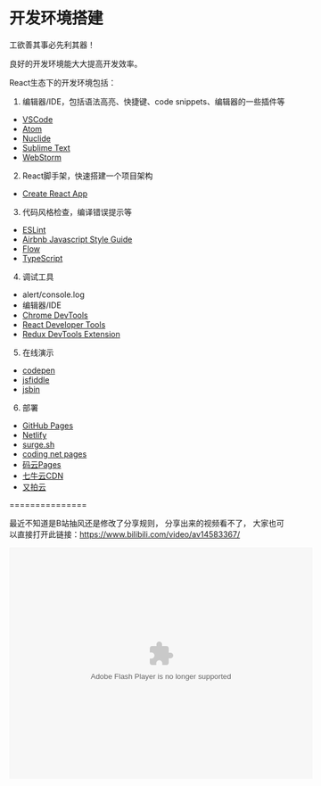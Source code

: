 # 开发环境搭建

工欲善其事必先利其器！

良好的开发环境能大大提高开发效率。

React生态下的开发环境包括：
1. 编辑器/IDE，包括语法高亮、快捷键、code snippets、编辑器的一些插件等
  * [VSCode](https://code.visualstudio.com/)
  * [Atom ](https://atom.io/)
  * [Nuclide](https://nuclide.io/)
  * [Sublime Text](https://www.sublimetext.com/)
  * [WebStorm](https://www.jetbrains.com/webstorm/)
2. React脚手架，快速搭建一个项目架构
  * [Create React App](https://github.com/facebookincubator/create-react-app)
3. 代码风格检查，编译错误提示等
  * [ESLint](https://eslint.org/)
  * [Airbnb Javascript Style Guide](https://github.com/airbnb/javascript)
  * [Flow](https://flow.org/)
  * [TypeScript](https://www.typescriptlang.org/)
4. 调试工具
  * alert/console.log
  * 编辑器/IDE
  * [Chrome DevTools](https://developer.chrome.com/devtools)
  * [React Developer Tools](https://github.com/facebook/react-devtools)
  * [Redux DevTools Extension](https://github.com/zalmoxisus/redux-devtools-extension)
5. 在线演示
  * [codepen](https://codepen.io/)
  * [jsfiddle](https://jsfiddle.net/)
  * [jsbin](http://jsbin.com/)
6. 部署
  * [GitHub Pages](https://pages.github.com/)
  * [Netlify](https://www.netlify.com/)
  * [surge.sh](https://surge.sh/)
  * [coding net pages](https://coding.net/help/doc/pages/)
  * [码云Pages](http://git.mydoc.io/?t=154714)
  * [七牛云CDN](https://www.qiniu.com/)
  * [又拍云](https://www.upyun.com/)


===============

最近不知道是B站抽风还是修改了分享规则， 分享出来的视频看不了， 大家也可以直接打开此链接：https://www.bilibili.com/video/av14583367/ 

  <embed height="415" width="544" quality="high" allowfullscreen="true" type="application/x-shockwave-flash" src="//static.hdslb.com/miniloader.swf" flashvars="aid=14583367&page=1" pluginspage="//www.adobe.com/shockwave/download/download.cgi?P1_Prod_Version=ShockwaveFlash"></embed>